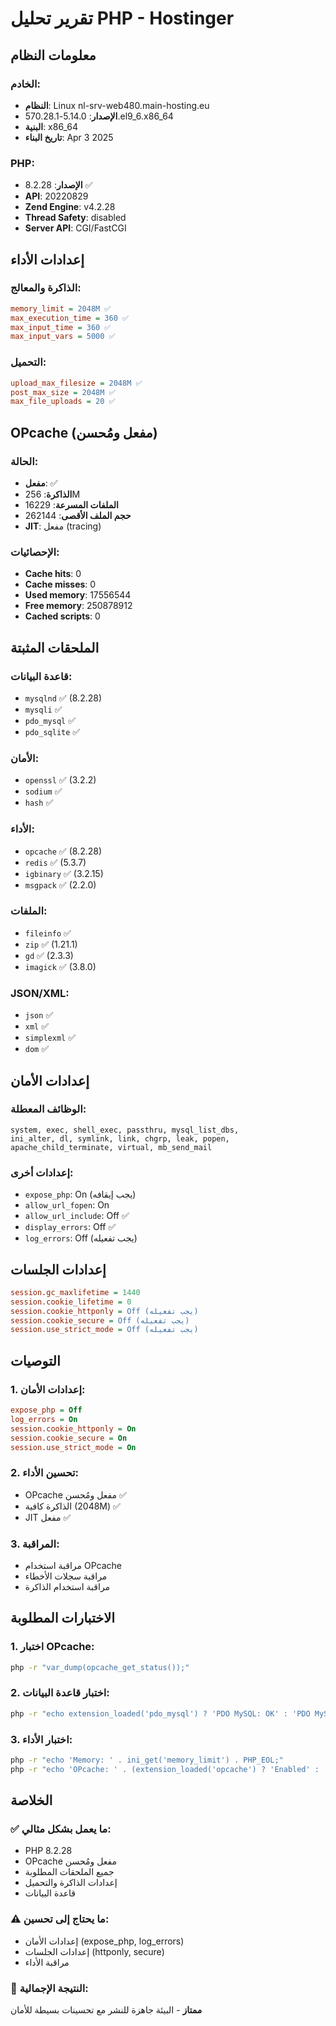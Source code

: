 # تقرير تحليل PHP - Hostinger

## معلومات النظام

### الخادم:
- **النظام**: Linux nl-srv-web480.main-hosting.eu
- **الإصدار**: 5.14.0-570.28.1.el9_6.x86_64
- **البنية**: x86_64
- **تاريخ البناء**: Apr 3 2025

### PHP:
- **الإصدار**: 8.2.28 ✅
- **API**: 20220829
- **Zend Engine**: v4.2.28
- **Thread Safety**: disabled
- **Server API**: CGI/FastCGI

## إعدادات الأداء

### الذاكرة والمعالج:
```ini
memory_limit = 2048M ✅
max_execution_time = 360 ✅
max_input_time = 360 ✅
max_input_vars = 5000 ✅
```

### التحميل:
```ini
upload_max_filesize = 2048M ✅
post_max_size = 2048M ✅
max_file_uploads = 20 ✅
```

## OPcache (مفعل ومُحسن)

### الحالة:
- **مفعل**: ✅
- **الذاكرة**: 256M
- **الملفات المسرعة**: 16229
- **حجم الملف الأقصى**: 262144
- **JIT**: مفعل (tracing)

### الإحصائيات:
- **Cache hits**: 0
- **Cache misses**: 0
- **Used memory**: 17556544
- **Free memory**: 250878912
- **Cached scripts**: 0

## الملحقات المثبتة

### قاعدة البيانات:
- `mysqlnd` ✅ (8.2.28)
- `mysqli` ✅
- `pdo_mysql` ✅
- `pdo_sqlite` ✅

### الأمان:
- `openssl` ✅ (3.2.2)
- `sodium` ✅
- `hash` ✅

### الأداء:
- `opcache` ✅ (8.2.28)
- `redis` ✅ (5.3.7)
- `igbinary` ✅ (3.2.15)
- `msgpack` ✅ (2.2.0)

### الملفات:
- `fileinfo` ✅
- `zip` ✅ (1.21.1)
- `gd` ✅ (2.3.3)
- `imagick` ✅ (3.8.0)

### JSON/XML:
- `json` ✅
- `xml` ✅
- `simplexml` ✅
- `dom` ✅

## إعدادات الأمان

### الوظائف المعطلة:
```
system, exec, shell_exec, passthru, mysql_list_dbs, 
ini_alter, dl, symlink, link, chgrp, leak, popen, 
apache_child_terminate, virtual, mb_send_mail
```

### إعدادات أخرى:
- `expose_php`: On (يجب إيقافه)
- `allow_url_fopen`: On
- `allow_url_include`: Off ✅
- `display_errors`: Off ✅
- `log_errors`: Off (يجب تفعيله)

## إعدادات الجلسات

```ini
session.gc_maxlifetime = 1440
session.cookie_lifetime = 0
session.cookie_httponly = Off (يجب تفعيله)
session.cookie_secure = Off (يجب تفعيله)
session.use_strict_mode = Off (يجب تفعيله)
```

## التوصيات

### 1. إعدادات الأمان:
```ini
expose_php = Off
log_errors = On
session.cookie_httponly = On
session.cookie_secure = On
session.use_strict_mode = On
```

### 2. تحسين الأداء:
- OPcache مفعل ومُحسن ✅
- الذاكرة كافية (2048M) ✅
- JIT مفعل ✅

### 3. المراقبة:
- مراقبة استخدام OPcache
- مراقبة سجلات الأخطاء
- مراقبة استخدام الذاكرة

## الاختبارات المطلوبة

### 1. اختبار OPcache:
```bash
php -r "var_dump(opcache_get_status());"
```

### 2. اختبار قاعدة البيانات:
```bash
php -r "echo extension_loaded('pdo_mysql') ? 'PDO MySQL: OK' : 'PDO MySQL: Missing';"
```

### 3. اختبار الأداء:
```bash
php -r "echo 'Memory: ' . ini_get('memory_limit') . PHP_EOL;"
php -r "echo 'OPcache: ' . (extension_loaded('opcache') ? 'Enabled' : 'Disabled') . PHP_EOL;"
```

## الخلاصة

### ✅ ما يعمل بشكل مثالي:
- PHP 8.2.28
- OPcache مفعل ومُحسن
- جميع الملحقات المطلوبة
- إعدادات الذاكرة والتحميل
- قاعدة البيانات

### ⚠️ ما يحتاج إلى تحسين:
- إعدادات الأمان (expose_php, log_errors)
- إعدادات الجلسات (httponly, secure)
- مراقبة الأداء

### 🎯 النتيجة الإجمالية:
**ممتاز** - البيئة جاهزة للنشر مع تحسينات بسيطة للأمان
